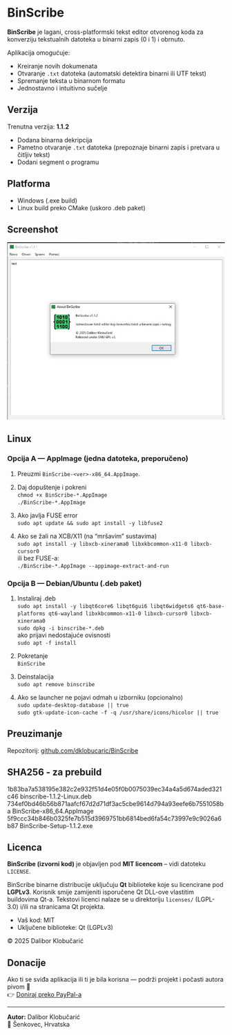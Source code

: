 # BinScribe

**BinScribe** je lagani, cross-platformski tekst editor otvorenog koda za konverziju tekstualnih datoteka u binarni zapis (0 i 1) i obrnuto.

Aplikacija omogućuje:
- Kreiranje novih dokumenata
- Otvaranje `.txt` datoteka (automatski detektira binarni ili UTF tekst)
- Spremanje teksta u binarnom formatu
- Jednostavno i intuitivno sučelje

## Verzija

Trenutna verzija: **1.1.2**  
- Dodana binarna dekripcija  
- Pametno otvaranje `.txt` datoteka (prepoznaje binarni zapis i pretvara u čitljiv tekst)
- Dodani segment o programu

## Platforma

- Windows (.exe build)
- Linux build preko CMake (uskoro .deb paket)

## Screenshot

![BinScribe Screenshot](BinScribe.jpg)

## Linux

### Opcija A — AppImage (jedna datoteka, preporučeno)
1. Preuzmi `BinScribe-<ver>-x86_64.AppImage`.

2. Daj dopuštenje i pokreni <br />
    `chmod +x BinScribe-*.AppImage`<br />
    `./BinScribe-*.AppImage`<br />
    
3. Ako javlja FUSE error<br />
`sudo apt update && sudo apt install -y libfuse2`

4. Ako se žali na XCB/X11 (na “mršavim” sustavima)<br />
`sudo apt install -y libxcb-xinerama0 libxkbcommon-x11-0 libxcb-cursor0`<br />
ili bez FUSE-a:<br />
`./BinScribe-*.AppImage --appimage-extract-and-run`

### Opcija B — Debian/Ubuntu (.deb paket)
1. Instaliraj .deb<br />
`sudo apt install -y libqt6core6 libqt6gui6 libqt6widgets6 qt6-base-platforms qt6-wayland libxkbcommon-x11-0 libxcb-cursor0 libxcb-xinerama0`<br />
`sudo dpkg -i binscribe-*.deb`<br />
ako prijavi nedostajuće ovisnosti<br />
`sudo apt -f install`

2. Pokretanje<br />
`BinScribe`

3. Deinstalacija<br />
`sudo apt remove binscribe`

4. Ako se launcher ne pojavi odmah u izborniku (opcionalno)<br />
`sudo update-desktop-database || true`<br />
`sudo gtk-update-icon-cache -f -q /usr/share/icons/hicolor || true`<br />

## Preuzimanje

Repozitorij: [github.com/dklobucaric/BinScribe](https://github.com/dklobucaric/BinScribe)

## SHA256 - za prebuild
1b83ba7a538195e382c2e932f51d4e05f0b0075039ec34a4a5d674aded321c46  binscribe-1.1.2-Linux.deb<br />
734ef0bd46b56b871aafcf67d2d71df3ac5cbe9614d794a93eefe6b7551058ba  BinScribe-x86_64.AppImage<br />
5f9ccc34b846b0325fe7b515d3969751bb6814bed6fa54c73997e9c9026a6b87  BinScribe-Setup-1.1.2.exe

## Licenca


**BinScribe (izvorni kod)** je objavljen pod **MIT licencom** – vidi datoteku `LICENSE`.

BinScribe binarne distribucije uključuju **Qt** biblioteke koje su licencirane pod **LGPLv3**.
Korisnik smije zamijeniti isporučene Qt DLL-ove vlastitim buildovima Qt-a.
Tekstovi licenci nalaze se u direktoriju `licenses/` (LGPL-3.0) i/ili na stranicama Qt projekta.

- Vaš kod: MIT
- Uključene biblioteke: Qt (LGPLv3)

© 2025 Dalibor Klobučarić

## Donacije

Ako ti se sviđa aplikacija ili ti je bila korisna — podrži projekt i počasti autora pivom 🍺  
👉 [Doniraj preko PayPal-a](https://www.paypal.com/paypalme/dklobucaric)

---

**Autor:** Dalibor Klobučarić  
📍 Šenkovec, Hrvatska

